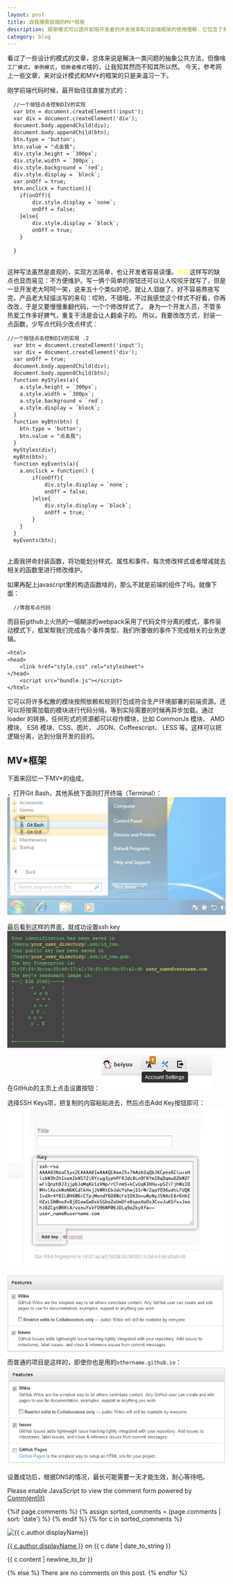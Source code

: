 ```yaml
---
layout: post
title: 自我摸索前端的MV*框架
description: 框架模式可以提升前端开发者的开发效率和对前端框架的使用理解，它包含了多种设计模式
category: blog
---
```


看过了一些设计的模式的文章，总体来说是解决一类问题的抽象公共方法，但像啥`工厂模式`，`单例模式`，`观察者模式`啥的，让我知其然而不知其所以然。
今天，参考网上一些文章，来对设计模式和MV*的框架的只是来温习一下。

刚学前端代码时候，最开始往往直接方式的：

```
  //一个按钮点击控制DIV的实现
  var btn = document.createElement('input');
  var div = document.createElement('div');
  document.body.appendChild(div);
  document.body.appendChild(btn);
  btn.type = 'button';
  btn.value = "点击我";
  div.style.height = `300px`;
  div.style.width = `300px`;
  div.style.background = `red`;
  div.style.display = `block`;
  var onOff = true;
  btn.onclick = function(){
    if(onOff){
        div.style.display = `none`;
        onOff = false;
    }else{
        div.style.display = `block`;
        onOff = true;
    }
    
  }
  
```

这种写法虽然是直观的，实现方法简单，也让开发者容易读懂。<font color=#ff0>BUT</font>这样写的缺点也显而易见：不方便维护。写一俩个简单的按钮还可以让人咬咬牙就写了，但是一旦开发老大呵呵一笑，说来五十个类似的吧，就让人泪崩了。好不容易熬夜写完，产品老大轻描淡写的来句：哎哟，不错哦，不过我感觉这个样式不好看，你再改改，于是又要慢慢重翻代码，一个个修改样式了。
身为一个开发人员，不管多热爱工作多好脾气，重复干活是会让人翻桌子的。
所以，我要改改方式，封装一点函数，少写点代码少改点样式：

```
//一个按钮点击控制DIV的实现 .2
  var btn = document.createElement('input');
  var div = document.createElement('div');
  var onOff = true;
  document.body.appendChild(div);
  document.body.appendChild(btn);
  function myStyles(a){
    a.style.height = `300px`;
    a.style.width = `300px`;
    a.style.background = `red`;
    a.style.display = `block`;
  }
  function myBtn(btn) {
    btn.type = 'button';
    btn.value = "点击我";
  }
  myStyles(div);
  myBtn(btn);
  function myEvents(a){
    a.onclick = function() {
        if(onOff){
            div.style.display = `none`;
            onOff = false;
        }else{
            div.style.display = `block`;
            onOff = true;
        }
    }
  }
  myEvents(btn);
 
```

上面我拼命封装函数，将功能划分样式、属性和事件。每次修改样式或者增减就去相关的函数里进行修改维护。

如果再配上javascript里的构造函数啥的，那么不就是前端的组件了吗。就像下面：
```
  //等我写点代码
```

而目前github上火热的一塌糊涂的webpack采用了代码文件分离的模式，事件驱动模式下，框架帮我们完成各个事件类型，我们所要做的事件下完成相关的业务逻辑。
```
<html>
<head>
	<link href="style.css" rel="stylesheet">
</head>
	<script src="bundle.js"></script>
</html>
```
它可以将许多松散的模块按照依赖和规则打包成符合生产环境部署的前端资源。还可以将按需加载的模块进行代码分隔，等到实际需要的时候再异步加载。通过 loader 的转换，任何形式的资源都可以视作模块，比如 CommonJs 模块、 AMD 模块、 ES6 模块、CSS、图片、 JSON、Coffeescript、 LESS 等。这样可以把逻辑分离，达到分层开发的目的。

## MV*框架
下面来回忆一下MV*的组成，



，打开Git Bash，其他系统下面则打开终端（Terminal）：
![Git Bash](/images/githubpages/bootcamp_1_win_gitbash.jpg)



   


最后看到这样的界面，就成功设置ssh key
![ssh key success](/images/githubpages/ssh-key-set.png)


在GitHub的主页上点击设置按钮：
![github account setting](/images/githubpages/github-account-setting.png)

选择SSH Keys项，把复制的内容粘贴进去，然后点击Add Key按钮即可：
![set ssh keys](/images/githubpages/bootcamp_1_ssh.jpg)





   
![user pages](/images/githubpages/user-pages.png)
而普通的项目是这样的，即使你也是用的`othername.github.io`：
![other pages](/images/githubpages/other-pages.png)






设置成功后，根据DNS的情况，最长可能需要一天才能生效，耐心等待吧。



<noscript>Please enable JavaScript to view the comment form powered by <a href="https://commentit.io/">Comm(ent|it)</a></noscript>
<div id="commentit"></div>
<script type="text/javascript">
  /** CONFIGURATION VARIABLES **/
  var commentitUsername = 'ioloveuu';
  var commentitRepo = 'ioloveuu/ioloveuu.github.io';
  var commentitPath = '{{ page.path }}';

  /** DON'T EDIT FOLLOWING LINES **/
  (function() {
      var commentit = document.createElement('script');
      commentit.type = 'text/javascript';
      commentit.async = true;
      commentit.src = 'https://commentit.io/static/embed/dist/commentit.js';
      (document.getElementsByTagName('head')[0] || document.getElementsByTagName('body')[0]).appendChild(commentit);
  })();
</script>
  {%if page.comments %}
  {% assign sorted_comments = (page.comments | sort: 'date') %}
{% endif %}
{% for c in sorted_comments %}
  <div class="media">
    <div class="media-left">
      <img src="{{ c.author.picture }}" alt="{{ c.author.displayName}}" height="73" width="73">
    </div>
    <div class="media-body">
      <p class="text-muted">
        <a href="{{ c.author.url }}">{{ c.author.displayName }}</a>
        on {{ c.date | date_to_string }}
      </p>
      <p>{{ c.content | newline_to_br }}</p>
    </div>
  </div>
{% else %}
  There are no comments on this post.
{% endfor %}
